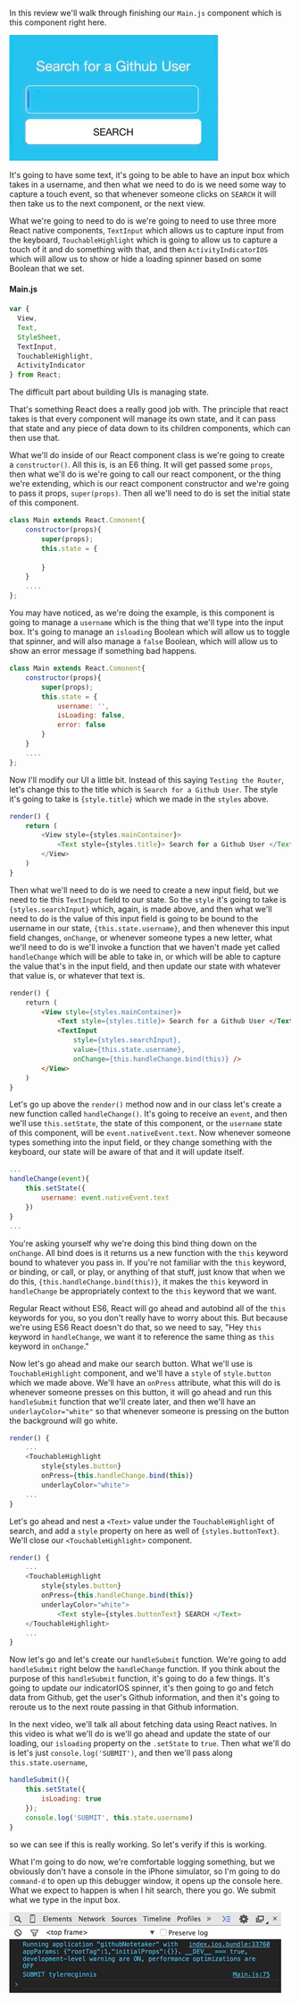 In this review we'll walk through finishing our `Main.js` component which is this component right here. 

![Main.js Component](../images/react-use-state-and-touch-events-in-react-native-main.js-component.png)

It's going to have some text, it's going to be able to have an input box which takes in a username, and then what we need to do is we need some way to capture a touch event, so that whenever someone clicks on `SEARCH` it will then take us to the next component, or the next view.

What we're going to need to do is we're going to need to use three more React native components, `TextInput` which allows us to capture input from the keyboard, `TouchableHighlight` which is going to allow us to capture a touch of it and do something with that, and then `ActivityIndicatorIOS` which will allow us to show or hide a loading spinner based on some Boolean that we set. 

#### Main.js
```javascript
var {
  View,
  Text,
  StyleSheet,
  TextInput,
  TouchableHighlight,
  ActivityIndicator
} from React;
```

The difficult part about building UIs is managing state.

That's something React does a really good job with. The principle that react takes is that every component will manage its own state, and it can pass that state and any piece of data down to its children components, which can then use that.

What we'll do inside of our React component class is we're going to create a `constructor()`. All this is, is an E6 thing. It will get passed some `props`, then what we'll do is we're going to call our react component, or the thing we're extending, which is our react component constructor and we're going to pass it props, `super(props)`. Then all we'll need to do is set the initial state of this component.

```javascript
class Main extends React.Comonent{
    constructor(props){
        super(props);
        this.state = {

        }
    }
    ....
};
```

You may have noticed, as we're doing the example, is this component is going to manage a `username` which is the thing that we'll type into the input box. It's going to manage an `isloading` Boolean which will allow us to toggle that spinner, and will also manage a `false` Boolean, which will allow us to show an error message if something bad happens.

```javascript
class Main extends React.Comonent{
    constructor(props){
        super(props);
        this.state = {
            username: '',
            isLoading: false,
            error: false
        }
    }
    ....
};
```

Now I'll modify our UI a little bit. Instead of this saying `Testing the Router`, let's change this to the title which is `Search for a Github User`. The style it's going to take is `{style.title}` which we made in the `styles` above. 

```javascript
render() {
    return (
        <View style={styles.mainContainer}>
            <Text style={styles.title}> Search for a Github User </Text>
        </View>
    )
}
```

Then what we'll need to do is we need to create a new input field, but we need to tie this `TextInput` field to our state. So the `style` it's going to take is `{styles.searchInput}` which, again, is made above, and then what we'll need to do is the value of this input field is going to be bound to the username in our state, `{this.state.username}`, and then whenever this input field changes, `onChange`, or whenever someone types a new letter, what we'll need to do is we'll invoke a function that we haven't made yet called `handleChange` which will be able to take in, or which will be able to capture the value that's in the input field, and then update our state with whatever that value is, or whatever that text is.

```html
render() {
    return (
        <View style={styles.mainContainer}>
            <Text style={styles.title}> Search for a Github User </Text>
            <TextInput
                style={styles.searchInput},
                value={this.state.username},
                onChange={this.handleChange.bind(this)} />
        </View>
    )
}
```

Let's go up above the `render()` method now and in our class let's create a new function called `handleChange()`. It's going to receive an `event`, and then we'll use `this.setState`, the state of this component, or the `username` state of this component, will be `event.nativeEvent.text`. Now whenever someone types something into the input field, or they change something with the keyboard, our state will be aware of that and it will update itself.

```javascript
...
handleChange(event){
    this.setState({
        username: event.nativeEvent.text
    })
}
...
```
You're asking yourself why we're doing this bind thing down on the `onChange`. All bind does is it returns us a new function with the `this` keyword bound to whatever you pass in. If you're not familiar with the `this` keyword, or binding, or call, or play, or anything of that stuff, just know that when we do this, `{this.handleChange.bind(this)}`, it makes the `this` keyword in `handleChange` be appropriately context to the `this` keyword that we want.

Regular React without ES6, React will go ahead and autobind all of the `this` keywords for you, so you don't really have to worry about this. But because we're using ES6 React doesn't do that, so we need to say, "Hey `this` keyword in `handleChange`, we want it to reference the same thing as `this` keyword in `onChange`."

Now let's go ahead and make our search button. What we'll use is `TouchableHighlight` component, and we'll have a `style` of `style.button` which we made above. We'll have an `onPress` attribute, what this will do is whenever someone presses on this button, it will go ahead and run this `handleSubmit` function that we'll create later, and then we'll have an `underlayColor="white"` so that whenever someone is pressing on the button the background will go white.

```javascript
render() {
    ...
    <TouchableHighlight
        style{styles.button}
        onPress={this.handleChange.bind(this)}
        underlayColor="white">
    ...
}
```

Let's go ahead and nest a `<Text>` value under the `TouchableHighlight` of search, and add a `style` property on here as well of `{styles.buttonText}`. We'll close our `<TouchableHighlight>` component.

```javascript
render() {
    ...
    <TouchableHighlight
        style{styles.button}
        onPress={this.handleChange.bind(this)}
        underlayColor="white">
            <Text style={styles.buttonText} SEARCH </Text>
    </TouchableHighlight>
    ...
}
```

Now let's go and let's create our `handleSubmit` function. We're going to add `handleSubmit` right below the `handleChange` function. If you think about the purpose of this `handleSubmit` function, it's going to do a few things. It's going to update our indicatorIOS spinner, it's then going to go and fetch data from Github, get the user's Github information, and then it's going to reroute us to the next route passing in that Github information.

In the next video, we'll talk all about fetching data using React natives. In this video is what we'll do is we'll go ahead and update the state of our loading, our `isloading` property on the `.setState` to `true`. Then what we'll do is let's just `console.log('SUBMIT')`, and then we'll pass along `this.state.username`, 

```javascript
handleSubmit(){
    this.setState({
        isLoading: true
    });
    console.log('SUBMIT', this.state.username)
}
```

so we can see if this is really working. So let's verify if this is working. 

What I'm going to do now, we're comfortable logging something, but we obviously don't have a console in the iPhone simulator, so I'm going to do `command-d` to open up this debugger window, it opens up the console here. What we expect to happen is when I hit search, there you go. We submit what we type in the input box. 

![Submit what we type in the input box](../images/react-use-state-and-touch-events-in-react-native-subimit-input-box.png)